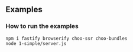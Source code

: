 ## Examples

### How to run the examples

```
npm i fastify browserify choo-ssr choo-bundles
node 1-simple/server.js
```
